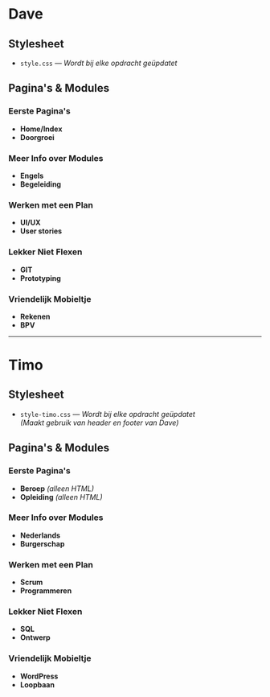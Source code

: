 # Dave

## Stylesheet
- `style.css` — *Wordt bij elke opdracht geüpdatet*

## Pagina's & Modules

### Eerste Pagina's
- **Home/Index**
- **Doorgroei**

### Meer Info over Modules
- **Engels**
- **Begeleiding**

### Werken met een Plan
- **UI/UX**
- **User stories**

### Lekker Niet Flexen
- **GIT**
- **Prototyping**

### Vriendelijk Mobieltje
- **Rekenen**
- **BPV**

---

# Timo

## Stylesheet
- `style-timo.css` — *Wordt bij elke opdracht geüpdatet*  
  *(Maakt gebruik van header en footer van Dave)*

## Pagina's & Modules

### Eerste Pagina's
- **Beroep** *(alleen HTML)*
- **Opleiding** *(alleen HTML)*

### Meer Info over Modules
- **Nederlands**
- **Burgerschap**

### Werken met een Plan
- **Scrum**
- **Programmeren**

### Lekker Niet Flexen
- **SQL**
- **Ontwerp**

### Vriendelijk Mobieltje
- **WordPress**
- **Loopbaan**

